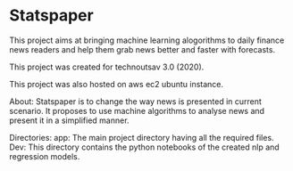 # Statspaper
This project aims at bringing machine learning alogorithms to daily finance news readers and help them grab news better and faster with forecasts.

This project was created for technoutsav 3.0 (2020).

This project was also hosted on aws ec2 ubuntu instance.

About:
  Statspaper is to change the way news is presented in current scenario. It proposes to use machine algorithms to analyse news and present it in a simplified manner.
  
Directories:
  app: The main project directory having all the required files.
  Dev: This directory contains the python notebooks of the created nlp and regression models.
  
